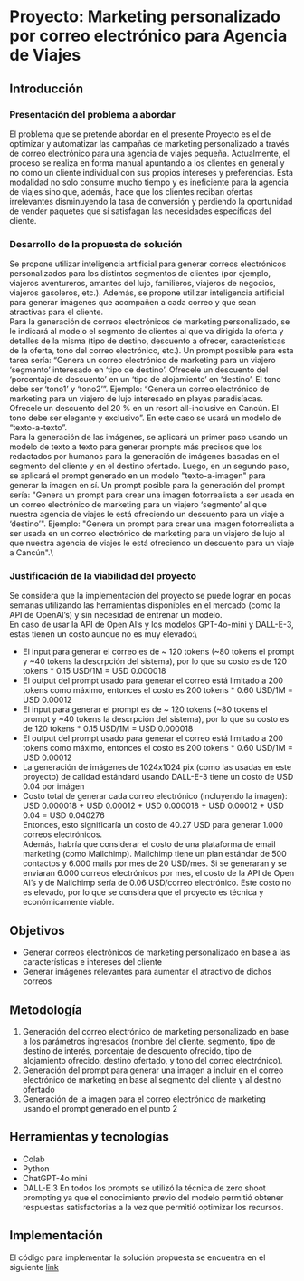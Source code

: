 # Proyecto: Marketing personalizado por correo electrónico para Agencia de Viajes

## Introducción
### Presentación del problema a abordar
El problema que se pretende abordar en el presente Proyecto es el de optimizar y automatizar las campañas de marketing personalizado a través de correo electrónico para una agencia de viajes pequeña. Actualmente, el proceso se realiza en forma manual apuntando a los clientes en general y no como un cliente individual con sus propios intereses y preferencias. Esta modalidad no solo consume mucho tiempo y es ineficiente para la agencia de viajes sino que, además, hace que los clientes reciban ofertas irrelevantes disminuyendo la tasa de conversión y perdiendo la oportunidad de vender paquetes que sí satisfagan las necesidades específicas del cliente.

### Desarrollo de la propuesta de solución
Se propone utilizar inteligencia artificial para generar correos electrónicos personalizados para los distintos segmentos de clientes (por ejemplo, viajeros aventureros, amantes del lujo, familieros, viajeros de negocios, viajeros gasoleros, etc.). Además, se propone utilizar inteligencia artificial para generar imágenes que acompañen a cada correo y que sean atractivas para el cliente.\
Para la generación de correos electrónicos de marketing personalizado, se le indicará al modelo el segmento de clientes al que va dirigida la oferta y detalles de la misma (tipo de destino, descuento a ofrecer, características de la oferta, tono del correo electrónico, etc.). Un prompt possible para esta tarea sería: “Genera un correo electrónico de marketing para un viajero ‘segmento’ interesado en ‘tipo de destino’. Ofrecele un descuento del ‘porcentaje de descuento’ en un ‘tipo de alojamiento’ en ‘destino’. El tono debe ser ‘tono1’ y ‘tono2’”. Ejemplo: “Genera un correo electrónico de marketing para un viajero de lujo interesado en playas paradisíacas. Ofrecele un descuento del 20 % en un resort all-inclusive en Cancún. El tono debe ser elegante y exclusivo”. En este caso se usará un modelo de “texto-a-texto”.\
Para la generación de las imágenes, se aplicará un primer paso usando un modelo de texto a texto para generar prompts más precisos que los redactados por humanos para la generación de imágenes basadas en el segmento del cliente y en el destino ofertado. Luego, en un segundo paso, se aplicará el prompt generado en un modelo "texto-a-imagen" para generar la imagen en sí. Un prompt posible para la generación del prompt sería: "Genera un prompt para crear una imagen fotorrealista a ser usada en un correo electrónico de marketing para un viajero ‘segmento’ al que nuestra agencia de viajes le está ofreciendo un descuento para un viaje a ‘destino’". Ejemplo: "Genera un prompt para crear una imagen fotorrealista a ser usada en un correo electrónico de marketing para un viajero de lujo al que nuestra agencia de viajes le está ofreciendo un descuento para un viaje a Cancún".\

### Justificación de la viabilidad del proyecto
Se considera que la implementación del proyecto se puede lograr en pocas semanas utilizando las herramientas disponibles en el mercado (como la API de OpenAI’s) y sin necesidad de entrenar un modelo.\
En caso de usar la API de Open AI’s y los modelos GPT-4o-mini y DALL-E-3, estas tienen un costo aunque no es muy elevado:\
- El input para generar el correo es de ~ 120 tokens (~80 tokens el prompt y ~40 tokens la descrpción del sistema), por lo que su costo es de 120 tokens * 0.15 USD/1M = USD 0.000018
- El output del prompt usado para generar el correo está limitado a 200 tokens como máximo, entonces el costo es 200 tokens * 0.60 USD/1M = USD 0.00012
- El input para generar el prompt es de ~ 120 tokens (~80 tokens el prompt y ~40 tokens la descrpción del sistema), por lo que su costo es de 120 tokens * 0.15 USD/1M = USD 0.000018
- El output del prompt usado para generar el correo está limitado a 200 tokens como máximo, entonces el costo es 200 tokens * 0.60 USD/1M = USD 0.00012
- La generación de imágenes de 1024x1024 pix (como las usadas en este proyecto) de calidad estándard usando DALL-E-3 tiene un costo de USD 0.04 por imágen
- Costo total de generar cada correo electrónico (incluyendo la imagen): USD 0.000018 + USD 0.00012 + USD 0.000018 + USD 0.00012 + USD 0.04 = USD 0.040276\
Entonces, esto significaría un costo de 40.27 USD para generar 1.000 correos electrónicos.\
Además, habría que considerar el costo de una plataforma de email marketing (como Mailchimp). Mailchimp tiene un plan estándar de 500 contactos y 6.000 mails por mes de 20 USD/mes. Si se generaran y se enviaran 6.000 correos electrónicos por mes, el costo de la API de Open AI’s y de Mailchimp sería de 0.06 USD/correo electrónico. Este costo no es elevado, por lo que se considera que el proyecto es técnica y económicamente viable.

## Objetivos
- Generar correos electrónicos de marketing personalizado en base a las características e intereses del cliente
- Generar imágenes relevantes para aumentar el atractivo de dichos correos

## Metodología
1. Generación del correo electrónico de marketing personalizado en base a los parámetros ingresados (nombre del cliente, segmento, tipo de destino de interés, porcentaje de descuento ofrecido, tipo de alojamiento ofrecido, destino ofertado, y tono del correo electrónico).
2. Generación del prompt para generar una imagen a incluir en el correo electrónico de marketing en base al segmento del cliente y al destino ofertado
3. Generación de la imagen para el correo electrónico de marketing usando el prompt generado en el punto 2
   
## Herramientas y tecnologías
- Colab
- Python
- ChatGPT-4o mini
- DALL-E 3
En todos los prompts se utilizó la técnica de zero shoot prompting ya que el conocimiento previo del modelo permitió obtener respuestas satisfactorias a la vez que permitió optimizar los recursos.
## Implementación
El código para implementar la solución propuesta se encuentra en el siguiente [link](https://colab.research.google.com/drive/1s9R5OwpWe2aQmz-8_m59jmYxbZSo5cMd?usp=sharing)
